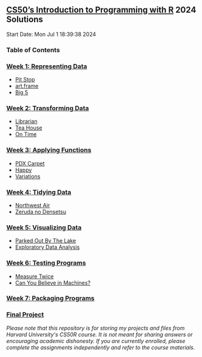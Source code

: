 ## [CS50’s Introduction to Programming with R](https://cs50.harvard.edu/r/2024/) 2024 Solutions

Start Date: Mon Jul  1 18:39:38 2024

### **Table of Contents**
### [Week 1: Representing Data](https://cs50.harvard.edu/r/2024/weeks/1/)
- [Pit Stop](https://github.com/Neeraj303/CS50R/tree/main/week_1/pitstop)
- [art.frame](https://github.com/Neeraj303/CS50R/tree/main/week_1/art.frame)
- [Big 5](https://github.com/Neeraj303/CS50R/tree/main/week_1/big5)


### [Week 2: Transforming Data](https://cs50.harvard.edu/r/2024/weeks/2/)
- [Librarian](https://github.com/Neeraj303/CS50R/tree/main/week_2/librarian)
- [Tea House](https://github.com/Neeraj303/CS50R/tree/main/week_2/teahouse)
- [On Time](https://github.com/Neeraj303/CS50R/tree/main/week_2/ontime)

### [Week 3: Applying Functions](https://cs50.harvard.edu/r/2024/weeks/3/)
- [PDX Carpet](https://github.com/Neeraj303/CS50R/tree/main/week_3/carpet)
- [Happy](https://github.com/Neeraj303/CS50R/tree/main/week_3/happy)
- [Variations](https://github.com/Neeraj303/CS50R/tree/main/week_3/variations)

### [Week 4: Tidying Data](https://cs50.harvard.edu/r/2024/weeks/4/)
- [Northwest Air](https://github.com/Neeraj303/CS50R/tree/main/week_4/air)
- [Zeruda no Densetsu](https://github.com/Neeraj303/CS50R/tree/main/week_4/zelda)


### [Week 5: Visualizing Data](https://cs50.harvard.edu/r/2024/weeks/5/)
- [Parked Out By The Lake]()
- [Exploratory Data Analysis]()


### [Week 6: Testing Programs](https://cs50.harvard.edu/r/2024/weeks/6/)
- [Measure Twice]()
- [Can You Believe in Machines?]()


### [Week 7: Packaging Programs](https://cs50.harvard.edu/r/2024/weeks/7/)

### [Final Project](https://cs50.harvard.edu/r/2024/project)


*Please note that this repository is for storing my projects and files from Harvard University's CS50R course. It is not meant for sharing answers or encouraging academic dishonesty. If you are currently enrolled, please complete the assignments independently and refer to the course materials.*

